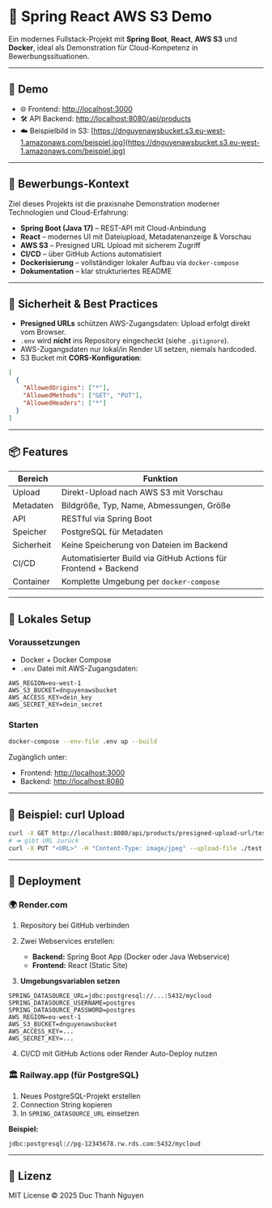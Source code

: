 # 📁 Spring React AWS S3 Demo

Ein modernes Fullstack-Projekt mit **Spring Boot**, **React**, **AWS S3** und **Docker**, ideal als Demonstration für Cloud-Kompetenz in Bewerbungssituationen.

---

## 🚀 Demo

* 🌐 Frontend: [http://localhost:3000](http://localhost:3000)
* 🛠️ API Backend: [http://localhost:8080/api/products](http://localhost:8080/api/products)
* ☁️ Beispielbild in S3: [https://dnguyenawsbucket.s3.eu-west-1.amazonaws.com/beispiel.jpg](https://dnguyenawsbucket.s3.eu-west-1.amazonaws.com/beispiel.jpg)

---

## 💼 Bewerbungs-Kontext

Ziel dieses Projekts ist die praxisnahe Demonstration moderner Technologien und Cloud-Erfahrung:

* **Spring Boot (Java 17)** – REST-API mit Cloud-Anbindung
* **React** – modernes UI mit Dateiupload, Metadatenanzeige & Vorschau
* **AWS S3** – Presigned URL Upload mit sicherem Zugriff
* **CI/CD** – über GitHub Actions automatisiert
* **Dockerisierung** – vollständiger lokaler Aufbau via `docker-compose`
* **Dokumentation** – klar strukturiertes README

---

## 🔐 Sicherheit & Best Practices

* **Presigned URLs** schützen AWS-Zugangsdaten: Upload erfolgt direkt vom Browser.
* `.env` wird **nicht** ins Repository eingecheckt (siehe `.gitignore`).
* AWS-Zugangsdaten nur lokal/in Render UI setzen, niemals hardcoded.
* S3 Bucket mit **CORS-Konfiguration**:

```json
[
  {
    "AllowedOrigins": ["*"],
    "AllowedMethods": ["GET", "PUT"],
    "AllowedHeaders": ["*"]
  }
]
```

---

## 📦 Features

| Bereich    | Funktion                                                        |
| ---------- | --------------------------------------------------------------- |
| Upload     | Direkt-Upload nach AWS S3 mit Vorschau                          |
| Metadaten  | Bildgröße, Typ, Name, Abmessungen, Größe                        |
| API        | RESTful via Spring Boot                                         |
| Speicher   | PostgreSQL für Metadaten                                        |
| Sicherheit | Keine Speicherung von Dateien im Backend                        |
| CI/CD      | Automatisierter Build via GitHub Actions für Frontend + Backend |
| Container  | Komplette Umgebung per `docker-compose`                         |

---

## 🔧 Lokales Setup

### Voraussetzungen

* Docker + Docker Compose
* `.env` Datei mit AWS-Zugangsdaten:

```env
AWS_REGION=eu-west-1
AWS_S3_BUCKET=dnguyenawsbucket
AWS_ACCESS_KEY=dein_key
AWS_SECRET_KEY=dein_secret
```

### Starten

```bash
docker-compose --env-file .env up --build
```

Zugänglich unter:

* Frontend: [http://localhost:3000](http://localhost:3000)
* Backend: [http://localhost:8080](http://localhost:8080)

---

## 🧪 Beispiel: curl Upload

```bash
curl -X GET http://localhost:8080/api/products/presigned-upload-url/test.jpg
# ➜ gibt URL zurück
curl -X PUT "<URL>" -H "Content-Type: image/jpeg" --upload-file ./test.jpg
```

---

## 🏁 Deployment

### 🌍 Render.com

1. Repository bei GitHub verbinden

2. Zwei Webservices erstellen:

   * **Backend:** Spring Boot App (Docker oder Java Webservice)
   * **Frontend:** React (Static Site)

3. **Umgebungsvariablen setzen**

```env
SPRING_DATASOURCE_URL=jdbc:postgresql://...:5432/mycloud
SPRING_DATASOURCE_USERNAME=postgres
SPRING_DATASOURCE_PASSWORD=postgres
AWS_REGION=eu-west-1
AWS_S3_BUCKET=dnguyenawsbucket
AWS_ACCESS_KEY=...
AWS_SECRET_KEY=...
```

4. CI/CD mit GitHub Actions oder Render Auto-Deploy nutzen

### 🏛 Railway.app (für PostgreSQL)

1. Neues PostgreSQL-Projekt erstellen
2. Connection String kopieren
3. In `SPRING_DATASOURCE_URL` einsetzen

**Beispiel:**

```
jdbc:postgresql://pg-12345678.rw.rds.com:5432/mycloud
```

---

## 📄 Lizenz

MIT License © 2025 Duc Thanh Nguyen
